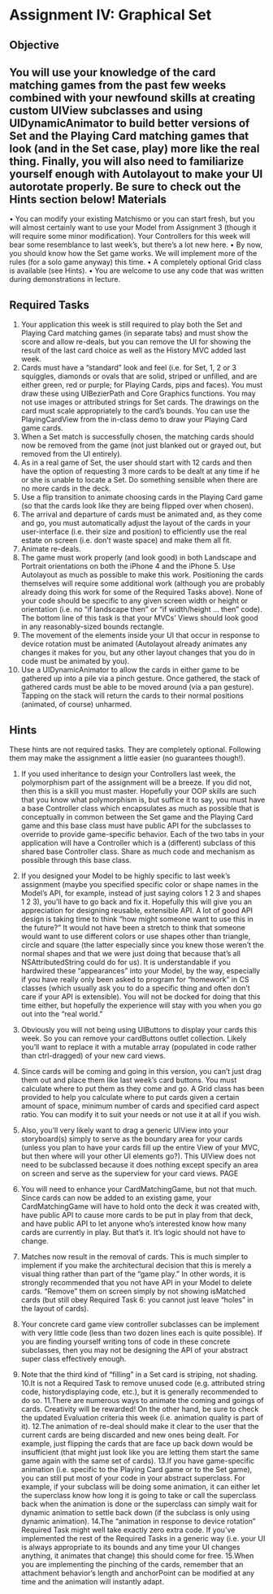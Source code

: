 Assignment IV:
Graphical Set
====
Objective
----
You will use your knowledge of the card matching games from the past few weeks
combined with your newfound skills at creating custom UIView subclasses and using
UIDynamicAnimator to build better versions of Set and the Playing Card matching
games that look (and in the Set case, play) more like the real thing. Finally, you will also
need to familiarize yourself enough with Autolayout to make your UI autorotate
properly.
Be sure to check out the Hints section below!
Materials
-----
• You can modify your existing Matchismo or you can start fresh, but you will almost
certainly want to use your Model from Assignment 3 (though it will require some minor
modification). Your Controllers for this week will bear some resemblance to last week’s,
but there’s a lot new here.
• By now, you should know how the Set game works. We will implement more of the
rules (for a solo game anyway) this time.
• A completely optional Grid class is available (see Hints).
• You are welcome to use any code that was written during demonstrations in lecture.

Required Tasks
-----
1. Your application this week is still required to play both the Set and Playing Card
matching games (in separate tabs) and must show the score and allow re-deals, but you
can remove the UI for showing the result of the last card choice as well as the History
MVC added last week.
2. Cards must have a “standard” look and feel (i.e. for Set, 1, 2 or 3 squiggles, diamonds
or ovals that are solid, striped or unfilled, and are either green, red or purple; for
Playing Cards, pips and faces). You must draw these using UIBezierPath and Core
Graphics functions. You may not use images or attributed strings for Set cards. The
drawings on the card must scale appropriately to the card’s bounds. You can use the
PlayingCardView from the in-class demo to draw your Playing Card game cards.
3. When a Set match is successfully chosen, the matching cards should now be removed
from the game (not just blanked out or grayed out, but removed from the UI entirely).
4. As in a real game of Set, the user should start with 12 cards and then have the option
of requesting 3 more cards to be dealt at any time if he or she is unable to locate a
Set. Do something sensible when there are no more cards in the deck.
5. Use a flip transition to animate choosing cards in the Playing Card game (so that the
cards look like they are being flipped over when chosen).
6. The arrival and departure of cards must be animated and, as they come and go, you
must automatically adjust the layout of the cards in your user-interface (i.e. their size
and position) to efficiently use the real estate on screen (i.e. don’t waste space) and
make them all fit.
7. Animate re-deals.
8. The game must work properly (and look good) in both Landscape and Portrait
orientations on both the iPhone 4 and the iPhone 5. Use Autolayout as much as
possible to make this work. Positioning the cards themselves will require some
additional work (although you are probably already doing this work for some of the
Required Tasks above). None of your code should be specific to any given screen
width or height or orientation (i.e. no “if landscape then” or “if width/height ... then”
code). The bottom line of this task is that your MVCs’ Views should look good in any
reasonably-sized bounds rectangle.
9. The movement of the elements inside your UI that occur in response to device
rotation must be animated (Autolayout already animates any changes it makes for you,
but any other layout changes that you do in code must be animated by you).
10. Use a UIDynamicAnimator to allow the cards in either game to be gathered up into a
pile via a pinch gesture. Once gathered, the stack of gathered cards must be able to
be moved around (via a pan gesture). Tapping on the stack will return the cards to
their normal positions (animated, of course) unharmed.

Hints
------
These hints are not required tasks. They are completely optional. Following them may
make the assignment a little easier (no guarantees though!).
1. If you used inheritance to design your Controllers last week, the polymorphism part
of the assignment will be a breeze. If you did not, then this is a skill you must master.
Hopefully your OOP skills are such that you know what polymorphism is, but suffice
it to say, you must have a base Controller class which encapsulates as much as
possible that is conceptually in common between the Set game and the Playing Card
game and this base class must have public API for the subclasses to override to
provide game-specific behavior. Each of the two tabs in your application will have a
Controller which is a (different) subclass of this shared base Controller class. Share
as much code and mechanism as possible through this base class.
2. If you designed your Model to be highly specific to last week’s assignment (maybe
you specified specific color or shape names in the Model’s API, for example, instead
of just saying colors 1 2 3 and shapes 1 2 3), you’ll have to go back and fix it.
Hopefully this will give you an appreciation for designing reusable, extensible API. A
lot of good API design is taking time to think “how might someone want to use this
in the future?” It would not have been a stretch to think that someone would want to
use different colors or use shapes other than triangle, circle and square (the latter
especially since you knew those weren’t the normal shapes and that we were just
doing that because that’s all NSAttributedString could do for us). It is
understandable if you hardwired these “appearances” into your Model, by the way,
especially if you have really only been asked to program for “homework” in CS
classes (which usually ask you to do a specific thing and often don’t care if your API is
extensible). You will not be docked for doing that this time either, but hopefully the
experience will stay with you when you go out into the “real world.”
3. Obviously you will not being using UIButtons to display your cards this week. So you
can remove your cardButtons outlet collection. Likely you’ll want to replace it with
a mutable array (populated in code rather than ctrl-dragged) of your new card views.
4. Since cards will be coming and going in this version, you can’t just drag them out and
place them like last week’s card buttons. You must calculate where to put them as
they come and go. A Grid class has been provided to help you calculate where to put
cards given a certain amount of space, minimum number of cards and specified card
aspect ratio. You can modify it to suit your needs or not use it at all if you wish.
5. Also, you’ll very likely want to drag a generic UIView into your storyboard(s) simply to
serve as the boundary area for your cards (unless you plan to have your cards fill up
the entire View of your MVC, but then where will your other UI elements go?). This
UIView does not need to be subclassed because it does nothing except specify an area
on screen and serve as the superview for your card views.
PAGE


6. You will need to enhance your CardMatchingGame, but not that much. Since cards
can now be added to an existing game, your CardMatchingGame will have to hold onto
the deck it was created with, have public API to cause more cards to be put in play
from that deck, and have public API to let anyone who’s interested know how many
cards are currently in play. But that’s it. It’s logic should not have to change.
7. Matches now result in the removal of cards. This is much simpler to implement if
you make the architectural decision that this is merely a visual thing rather than part
of the “game play.” In other words, it is strongly recommended that you not have
API in your Model to delete cards. “Remove” them on screen simply by not showing
isMatched cards (but still obey Required Task 6: you cannot just leave “holes” in the
layout of cards).
8. Your concrete card game view controller subclasses can be implement with very little
code (less than two dozen lines each is quite possible). If you are finding yourself
writing tons of code in these concrete subclasses, then you may not be designing the
API of your abstract super class effectively enough.
9. Note that the third kind of “filling” in a Set card is striping, not shading.
10.It is not a Required Task to remove unused code (e.g. attributed string code, historydisplaying
code, etc.), but it is generally recommended to do so.
11.There are numerous ways to animate the coming and goings of cards. Creativity
will be rewarded! On the other hand, be sure to check the updated Evaluation
criteria this week (i.e. animation quality is part of it).
12.The animation of re-deal should make it clear to the user that the current cards are
being discarded and new ones being dealt. For example, just flipping the cards that
are face up back down would be insufficient (that might just look like you are letting
them start the same game again with the same set of cards).
13.If you have game-specific animation (i.e. specific to the Playing Card game or to the
Set game), you can still put most of your code in your abstract superclass. For
example, if your subclass will be doing some animation, it can either let the
superclass know how long it is going to take or call the superclass back when the
animation is done or the superclass can simply wait for dynamic animation to settle
back down (if the subclass is only using dynamic animation).
14.The “animation in response to device rotation” Required Task might well take
exactly zero extra code. If you’ve implemented the rest of the Required Tasks in a
generic way (i.e. your UI is always appropriate to its bounds and any time your UI
changes anything, it animates that change) this should come for free.
15.When you are implementing the pinching of the cards, remember that an
attachment behavior’s length and anchorPoint can be modified at any time and the
animation will instantly adapt.
